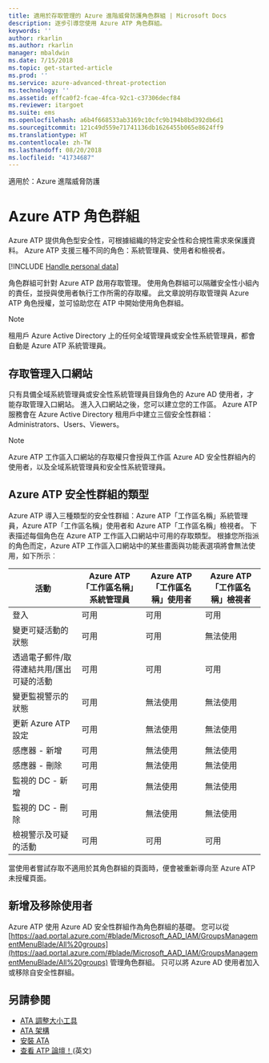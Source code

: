 ```yaml
---
title: 適用於存取管理的 Azure 進階威脅防護角色群組 | Microsoft Docs
description: 逐步引導您使用 Azure ATP 角色群組。
keywords: ''
author: rkarlin
ms.author: rkarlin
manager: mbaldwin
ms.date: 7/15/2018
ms.topic: get-started-article
ms.prod: ''
ms.service: azure-advanced-threat-protection
ms.technology: ''
ms.assetid: effca0f2-fcae-4fca-92c1-c37306decf84
ms.reviewer: itargoet
ms.suite: ems
ms.openlocfilehash: a6b4f668533ab3169c10cfc9b194b8bd392db6d1
ms.sourcegitcommit: 121c49d559e71741136db1626455b065e8624ff9
ms.translationtype: HT
ms.contentlocale: zh-TW
ms.lasthandoff: 08/20/2018
ms.locfileid: "41734687"
---
```

適用於：Azure 進階威脅防護




# <a name="azure-atp-role-groups"></a>Azure ATP 角色群組

Azure ATP 提供角色型安全性，可根據組織的特定安全性和合規性需求來保護資料。 Azure ATP 支援三種不同的角色：系統管理員、使用者和檢視者。 

[!INCLUDE [Handle personal data](../includes/gdpr-intro-sentence.md)]

角色群組可針對 Azure ATP 啟用存取管理。 使用角色群組可以隔離安全性小組內的責任，並授與使用者執行工作所需的存取權。 此文章說明存取管理與 Azure ATP 角色授權，並可協助您在 ATP 中開始使用角色群組。

> [!NOTE]
> 租用戶 Azure Active Directory 上的任何全域管理員或安全性系統管理員，都會自動是 Azure ATP 系統管理員。

## <a name="accessing-the-management-portal"></a>存取管理入口網站

只有具備全域系統管理員或安全性系統管理員目錄角色的 Azure AD 使用者，才能存取管理入口網站。 進入入口網站之後，您可以建立您的工作區。 Azure ATP 服務會在 Azure Active Directory 租用戶中建立三個安全性群組：Administrators、Users、Viewers。 

> [!NOTE]
> Azure ATP 工作區入口網站的存取權只會授與工作區 Azure AD 安全性群組內的使用者，以及全域系統管理員和安全性系統管理員。


## <a name="types-of-azure-atp-security-groups"></a>Azure ATP 安全性群組的類型 

Azure ATP 導入三種類型的安全性群組：Azure ATP「工作區名稱」系統管理員，Azure ATP「工作區名稱」使用者和 Azure ATP「工作區名稱」檢視者。 下表描述每個角色在 Azure ATP 工作區入口網站中可用的存取類型。 根據您所指派的角色而定，Azure ATP 工作區入口網站中的某些畫面與功能表選項將會無法使用，如下所示︰

|活動 |Azure ATP「工作區名稱」系統管理員|Azure ATP「工作區名稱」使用者|Azure ATP「工作區名稱」檢視者|
|----|----|----|----|
|登入|可用|可用|可用|
|變更可疑活動的狀態|可用|可用|無法使用|
|透過電子郵件/取得連結共用/匯出可疑的活動|可用|可用|可用|
|變更監視警示的狀態|可用|無法使用|無法使用|
|更新 Azure ATP 設定|可用|無法使用|無法使用|
|感應器 - 新增|可用|無法使用|無法使用|
|感應器 - 刪除 |可用|無法使用|無法使用|
|監視的 DC - 新增 |可用|無法使用|無法使用|
|監視的 DC - 刪除|可用|無法使用|無法使用|
|檢視警示及可疑的活動|可用|可用|可用|


當使用者嘗試存取不適用於其角色群組的頁面時，便會被重新導向至 Azure ATP 未授權頁面。 

## <a name="add-and-remove-users"></a>新增及移除使用者 


Azure ATP 使用 Azure AD 安全性群組作為角色群組的基礎。 您可以從 [https://aad.portal.azure.com/#blade/Microsoft_AAD_IAM/GroupsManagementMenuBlade/All%20groups](https://aad.portal.azure.com/#blade/Microsoft_AAD_IAM/GroupsManagementMenuBlade/All%20groups) 管理角色群組。 只可以將 Azure AD 使用者加入或移除自安全性群組。 

## <a name="see-also"></a>另請參閱
- [ATA 調整大小工具](http://aka.ms/aatpsizingtool)
- [ATA 架構](atp-architecture.md)
- [安裝 ATA](install-atp-step1.md)
- [查看 ATP 論壇！](https://aka.ms/azureatpcommunity)\(英文\)


